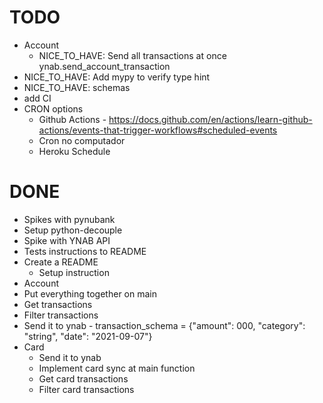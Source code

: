 # TODO
- Account
  - NICE_TO_HAVE: Send all transactions at once ynab.send_account_transaction
- NICE_TO_HAVE: Add mypy to verify type hint
- NICE_TO_HAVE: schemas
- add CI
- CRON options
  - Github Actions - https://docs.github.com/en/actions/learn-github-actions/events-that-trigger-workflows#scheduled-events
  - Cron no computador
  - Heroku Schedule

# DONE 
 - Spikes with pynubank
 - Setup python-decouple
 - Spike with YNAB API
 - Tests instructions to README
 - Create a README
     - Setup instruction
 - Account
  - Put everything together on main
  - Get transactions
  - Filter transactions
  - Send it to ynab - transaction_schema = {"amount": 000, "category": "string", "date": "2021-09-07"}
- Card
  - Send it to ynab
  - Implement card sync at main function
  - Get card transactions
  - Filter card transactions
